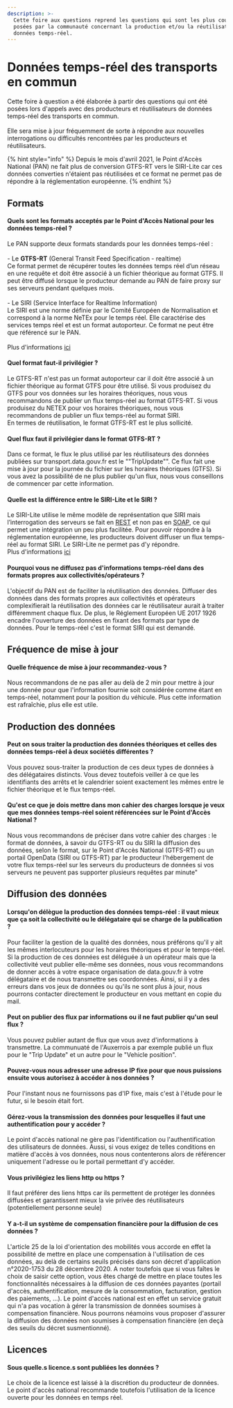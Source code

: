 ```yaml
---
description: >-
  Cette foire aux questions reprend les questions qui sont les plus couramment
  posées par la communauté concernant la production et/ou la réutilisation des
  données temps-réel.
---
```


# Données temps-réel des transports en commun

Cette foire à question a été élaborée à partir des questions qui ont été posées lors d'appels avec des producteurs et réutilisateurs de données temps-réel des transports en commun. \
\
Elle sera mise à jour fréquemment de sorte à répondre aux nouvelles interrogations ou difficultés rencontrées par les producteurs et réutilisateurs.&#x20;

{% hint style="info" %}
&#x20;Depuis le mois d'avril 2021, le Point d'Accès National (PAN) ne fait plus de conversion GTFS-RT vers le SIRI-Lite car ces données converties n'étaient pas réutilisées et ce format ne permet pas de répondre à la réglementation européenne.&#x20;
{% endhint %}

## Formats

#### Quels sont les formats acceptés par le Point d'Accès National pour les données temps-réel ?

Le PAN supporte deux formats standards pour les données temps-réel :\
\
\- Le **GTFS-RT** (General Transit Feed Specification - realtime)\
Ce format permet de récupérer toutes les données temps réel d’un réseau en une requête et doit être associé à un fichier théorique au format GTFS. Il peut être diffusé lorsque le producteur demande au PAN de faire proxy sur ses serveurs pendant quelques mois.\
\
\- Le SIRI (Service Interface for Realtime Information)\
Le SIRI est une norme définie par le Comité Européen de Normalisation et correspond à la norme NeTEx pour le temps réel. Elle caractérise des services temps réel et est un format autoporteur. Ce format ne peut être que référencé sur le PAN.\
\
Plus d'informations [ici](https://blog.transport.data.gouv.fr/billets/la-production-des-donn%C3%A9es-temps-r%C3%A9el-interview-avec-diff%C3%A9rents-producteurs-de-donn%C3%A9es/)

#### Quel format faut-il privilégier ?

Le GTFS-RT n'est pas un format autoporteur car il doit être associé à un fichier théorique au format GTFS pour être utilisé. Si vous produisez du GTFS pour vos données sur les horaires théoriques, nous vous recommandons de publier un flux temps-réel au format GTFS-RT. Si vous produisez du NETEX pour vos horaires théoriques, nous vous recommandons de publier un flux temps-réel au format SIRI.\
En termes de réutilisation, le format GTFS-RT est le plus sollicité.&#x20;

#### Quel flux faut il privilégier dans le format GTFS-RT ?

Dans ce format, le flux le plus utilisé par les réutilisateurs des données publiées sur transport.data.gouv.fr est le ""TripUpdate"". Ce flux fait une mise à jour pour la journée du fichier sur les horaires théoriques (GTFS). Si vous avez la possibilité de ne plus publier qu'un flux, nous vous conseillons de commencer par cette information.

#### Quelle est la différence entre le SIRI-Lite et le SIRI ?

Le SIRI-Lite utilise le même modèle de représentation que SIRI mais l’interrogation des serveurs se fait en [REST](https://fr.wikipedia.org/wiki/Representational\_state\_transfer) et non pas en [SOAP](https://fr.wikipedia.org/wiki/SOAP), ce qui permet une intégration un peu plus facilitée. Pour pouvoir répondre à la réglementation européenne, les producteurs doivent diffuser un flux temps-réel au format SIRI. Le SIRI-Lite ne permet pas d'y répondre.\
Plus d'informations [ici](https://doc.transport.data.gouv.fr/producteurs/operateurs-de-transport-regulier-de-personnes/temps-reel-des-transports-en-commun)

#### Pourquoi vous ne diffusez pas d'informations temps-réel dans des formats propres aux collectivités/opérateurs ?

L'objectif du PAN est de faciliter la réutilisation des données. Diffuser des données dans des formats propres aux collectivités et opérateurs complexifierait la réutilisation des données car le réutilisateur aurait à traiter différemment chaque flux. De plus, le Réglement Européen UE 2017 1926 encadre l'ouverture des données en fixant des formats par type de données. Pour le temps-réel c'est le format SIRI qui est demandé.

## Fréquence de mise à jour

#### Quelle fréquence de mise à jour recommandez-vous ?

Nous recommandons de ne pas aller au delà de 2 min pour mettre à jour une donnée pour que l'information fournie soit considérée comme étant en temps-réel, notamment pour la position du véhicule. Plus cette information est rafraîchie, plus elle est utile.&#x20;

## Production des données&#x20;

#### Peut on sous traiter la production des données théoriques et celles des données temps-réel à deux sociétés différentes ?

Vous pouvez sous-traiter la production de ces deux types de données à des délégataires distincts. Vous devez toutefois veiller à ce que les identifiants des arrêts et le calendrier soient exactement les mêmes entre le fichier théorique et le flux temps-réel.

#### Qu'est ce que je dois mettre dans mon cahier des charges lorsque je veux que mes données temps-réel soient référencées sur le Point d'Accès National ?

Nous vous recommandons de préciser dans votre cahier des charges : le format de données, à savoir du GTFS-RT ou du SIRI la diffusion des données, selon le format, sur le Point d'Accès National (GTFS-RT) ou un portail OpenData (SIRI ou GTFS-RT) par le producteur l'hébergement de votre flux temps-réel sur les serveurs du producteurs de données si vos serveurs ne peuvent pas supporter plusieurs requêtes par minute"

## Diffusion des données&#x20;

#### Lorsqu'on délègue la production des données temps-réel : il vaut mieux que ça soit la collectivité ou le délégataire qui se charge de la publication ?

Pour faciliter la gestion de la qualité des données, nous préférons qu'il y ait les mêmes interlocuteurs pour les horaires théoriques et pour le temps-réel. Si la production de ces données est déléguée à un opérateur mais que la collectivité veut publier elle-même ses données, nous vous recommandons de donner accès à votre espace organisation de data.gouv.fr à votre délégataire et de nous transmettre ses coordonnées. Ainsi, si il y a des erreurs dans vos jeux de données ou qu'ils ne sont plus à jour, nous pourrons contacter directement le producteur en vous mettant en copie du mail.

#### Peut on publier des flux par informations ou il ne faut publier qu'un seul flux ?

Vous pouvez publier autant de flux que vous avez d'informations à transmettre. La communuaté de l'Auxerrois a par exemple publié un flux pour le "Trip Update" et un autre pour le "Vehicle position".

#### Pouvez-vous nous adresser une adresse IP fixe pour que nous puissions ensuite vous autorisez à accéder à nos données ?

Pour l'instant nous ne fournissons pas d'IP fixe, mais c'est à l'étude pour le futur, si le besoin était fort.

#### Gérez-vous la transmission des données pour lesquelles il faut une authentification pour y accéder ?

Le point d'accès national ne gère pas l'identification ou l'authentification des utilisateurs de données. Aussi, si vous exigez de telles conditions en matière d'accès à vos données, nous nous contenterons alors de référencer uniquement l'adresse ou le portail permettant d'y accéder.

#### Vous privilégiez les liens http ou https ?

Il faut préférer des liens https car ils permettent de protéger les données diffusées et garantissent mieux la vie privée des réutilisateurs (potentiellement personne seule)

#### Y a-t-il un système de compensation financière pour la diffusion de ces données ?

L'article 25 de la loi d'orientation des mobilités vous accorde en effet la possibilité de mettre en place une compensation à l'utilisation de ces données, au delà de certains seuils précisés dans son décret d'application n°2020-1753 du 28 décembre 2020. A noter toutefois que si vous faîtes le choix de saisir cette option, vous êtes chargé de mettre en place toutes les fonctionnalités nécessaires à la diffusion de ces données payantes (portail d'accès, authentification, mesure de la consommation, facturation, gestion des paiements, ...). Le point d'accès national est en effet un service gratuit qui n'a pas vocation à gérer la transmission de données soumises à compensation financière. Nous pourrons néamoins vous proposer d'assurer la diffusion des données non soumises à compensation financière (en deçà des seuils du décret susmentionné).

## Licences

#### Sous quelle.s licence.s sont publiées les données ?

Le choix de la licence est laissé à la discrétion du producteur de données. Le point d'accès national recommande toutefois l'utilisation de la licence ouverte pour les données en temps réel.





